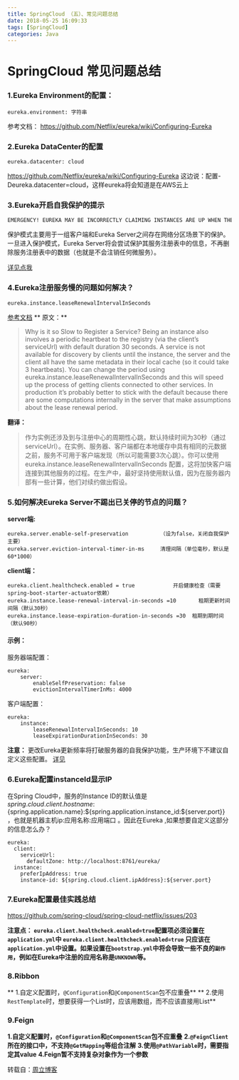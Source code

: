 ```yaml
---
title: SpringCloud （五）、常见问题总结
date: 2018-05-25 16:09:33
tags: [SpringCloud]
categories: Java
---
```

# SpringCloud 常见问题总结

### 1.Eureka Environment的配置：
```
eureka.environment: 字符串
```
参考文档：
https://github.com/Netflix/eureka/wiki/Configuring-Eureka

### 2.Eureka DataCenter的配置
```
eureka.datacenter: cloud
```
https://github.com/Netflix/eureka/wiki/Configuring-Eureka
这边说：配置-Deureka.datacenter=cloud，这样eureka将会知道是在AWS云上

### 3.Eureka开启自我保护的提示
```
EMERGENCY! EUREKA MAY BE INCORRECTLY CLAIMING INSTANCES ARE UP WHEN THEY'RE NOT. RENEWALS ARE LESSER THAN THRESHOLD AND HENCE THE INSTANCES ARE NOT BEING EXPIRED JUST TO BE SAFE. 
```
保护模式主要用于一组客户端和Eureka Server之间存在网络分区场景下的保护。一旦进入保护模式，Eureka Server将会尝试保护其服务注册表中的信息，不再删除服务注册表中的数据（也就是不会注销任何微服务）。

[详见点我](https://github.com/Netflix/eureka/wiki/Understanding-Eureka-Peer-to-Peer-Communication)

### 4.Eureka注册服务慢的问题如何解决？
```
eureka.instance.leaseRenewalIntervalInSeconds
```
[参考文档](http://cloud.spring.io/spring-cloud-static/Camden.SR1/#_why_is_it_so_slow_to_register_a_service)
** 原文：**
> Why is it so Slow to Register a Service?
Being an instance also involves a periodic heartbeat to the registry (via the client’s serviceUrl) with default duration 30 seconds. A service is not available for discovery by clients until the instance, the server and the client all have the same metadata in their local cache (so it could take 3 heartbeats). You can change the period using eureka.instance.leaseRenewalIntervalInSeconds and this will speed up the process of getting clients connected to other services. In production it’s probably better to stick with the default because there are some computations internally in the server that make assumptions about the lease renewal period.

**翻译：**
> 作为实例还涉及到与注册中心的周期性心跳，默认持续时间为30秒（通过serviceUrl）。在实例、服务器、客户端都在本地缓存中具有相同的元数据之前，服务不可用于客户端发现（所以可能需要3次心跳）。你可以使用eureka.instance.leaseRenewalIntervalInSeconds 配置，这将加快客户端连接到其他服务的过程。在生产中，最好坚持使用默认值，因为在服务器内部有一些计算，他们对续约做出假设。

### 5.如何解决Eureka Server不踢出已关停的节点的问题？
**server端:**
```
eureka.server.enable-self-preservation			（设为false，关闭自我保护主要）
eureka.server.eviction-interval-timer-in-ms     清理间隔（单位毫秒，默认是60*1000）
```
**client端：**
```
eureka.client.healthcheck.enabled = true			开启健康检查（需要spring-boot-starter-actuator依赖）
eureka.instance.lease-renewal-interval-in-seconds =10		租期更新时间间隔（默认30秒）
eureka.instance.lease-expiration-duration-in-seconds =30  租期到期时间（默认90秒）
```

#### 示例：
服务器端配置：
```
eureka:
    server:
        enableSelfPreservation: false
        evictionIntervalTimerInMs: 4000
```
客户端配置：
```
eureka:
    instance:
        leaseRenewalIntervalInSeconds: 10
        leaseExpirationDurationInSeconds: 30
```
**注意：**
更改Eureka更新频率将打破服务器的自我保护功能，生产环境下不建议自定义这些配置。
[详见](https://github.com/spring-cloud/spring-cloud-netflix/issues/373)


### 6.Eureka配置instanceId显示IP
在Spring Cloud中，服务的Instance ID的默认值是${spring.cloud.client.hostname}:${spring.application.name}:${spring.application.instance_id:${server.port}} ，也就是机器主机ip:应用名称:应用端口 。因此在Eureka  ,如果想要自定义这部分的信息怎么办？
```
eureka:
  client:
    serviceUrl:
      defaultZone: http://localhost:8761/eureka/
  instance:
    preferIpAddress: true
    instance-id: ${spring.cloud.client.ipAddress}:${server.port}
```
### 7.Eureka配置最佳实践总结
https://github.com/spring-cloud/spring-cloud-netflix/issues/203

**注意点：
`eureka.client.healthcheck.enabled=true`配置项必须设置在`application.yml`中
`eureka.client.healthcheck.enabled=true` 只应该在`application.yml`中设置。如果设置在`bootstrap.yml`中将会导致一些不良的`副作用`，例如在Eureka中注册的应用名称是`UNKNOWN`等。**

### 8.Ribbon
** 1.自定义配置时，`@Configuration`和`@ComponentScan`包不应重叠** 
** 2.使用`RestTemplate`时，想要获得一个List时，应该用数组，而不应该直接用List** 

### 9.Feign
**1.自定义配置时，`@Configuration`和`@ComponentScan`包不应重叠**
**2.`@FeignClient`所在的接口中，不支持`@GetMapping`等组合注解**
**3.使用`@PathVariable`时，需要指定其value**
**4.Feign暂不支持复杂对象作为一个参数**

转载自：[周立博客](http://www.itmuch.com/spring-cloud-sum-eureka/)